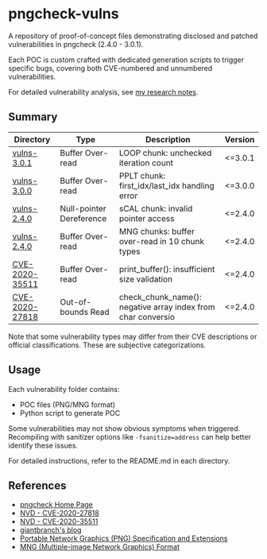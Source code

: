 # pngcheck-vulns

A repository of proof-of-concept files demonstrating disclosed and patched vulnerabilities in pngcheck (2.4.0 - 3.0.1).

Each POC is custom crafted with dedicated generation scripts to trigger specific bugs, covering both CVE-numbered and unnumbered vulnerabilities.

For detailed vulnerability analysis, see [my research notes](https://13m0n4de.vercel.app/sec/vulns/pngcheck/index.html).

## Summary

| Directory                           | Type                     | Description                                                  | Version  |
| ----------------------------------- | ------------------------ | ------------------------------------------------------------ | -------- |
| [vulns-3.0.1](./vulns-3.0.1/)       | Buffer Over-read         | LOOP chunk: unchecked iteration count                        | \<=3.0.1 |
| [vulns-3.0.0](./vulns-3.0.0/)       | Buffer Over-read         | PPLT chunk: first_idx/last_idx handling error                | \<=3.0.0 |
| [vulns-2.4.0](./vulns-2.4.0/)       | Null-pointer Dereference | sCAL chunk: invalid pointer access                           | \<=2.4.0 |
| [vulns-2.4.0](./vulns-2,4,9/)       | Buffer Over-read         | MNG chunks: buffer over-read in 10 chunk types               | \<=2.4.0 |
| [CVE-2020-35511](./CVE-2020-35511/) | Buffer Over-read         | print_buffer(): insufficient size validation                 | \<=2.4.0 |
| [CVE-2020-27818](./CVE-2020-27818/) | Out-of-bounds Read       | check_chunk_name(): negative array index from char conversio | \<=2.4.0 |

Note that some vulnerability types may differ from their CVE descriptions or official classifications. These are subjective categorizations.

## Usage

Each vulnerability folder contains:

- POC files (PNG/MNG format)
- Python script to generate POC

Some vulnerabilities may not show obvious symptoms when triggered. Recompiling with sanitizer options like `-fsanitize=address` can help better identify these issues.

For detailed instructions, refer to the README.md in each directory.

## References

- [pngcheck Home Page](http://www.libpng.org/pub/png/apps/pngcheck.html)
- [NVD - CVE-2020-27818](https://nvd.nist.gov/vuln/detail/CVE-2020-27818)
- [NVD - CVE-2020-35511](https://nvd.nist.gov/vuln/detail/CVE-2020-35511)
- [giantbranch's blog](https://www.giantbranch.cn/vulfound/)
- [Portable Network Graphics (PNG) Specification and Extensions](http://www.libpng.org/pub/mng/spec)
- [MNG (Multiple-image Network Graphics) Format](http://www.libpng.org/pub/png/spec)
